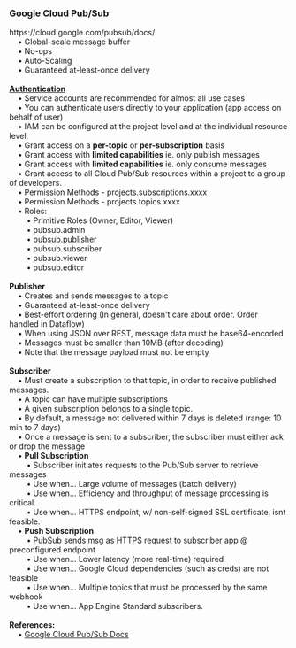 <h3>Google Cloud Pub/Sub</h3>
https://cloud.google.com/pubsub/docs/
<br>&nbsp;&nbsp;&nbsp;&nbsp;&bull;&nbsp;Global-scale message buffer
<br>&nbsp;&nbsp;&nbsp;&nbsp;&bull;&nbsp;No-ops
<br>&nbsp;&nbsp;&nbsp;&nbsp;&bull;&nbsp;Auto-Scaling
<br>&nbsp;&nbsp;&nbsp;&nbsp;&bull;&nbsp;Guaranteed at-least-once delivery
<br>
<br><b><a href="https://cloud.google.com/pubsub/docs/authentication">Authentication</a></b>
<br>&nbsp;&nbsp;&nbsp;&nbsp;&bull;&nbsp;Service accounts are recommended for almost all use cases
<br>&nbsp;&nbsp;&nbsp;&nbsp;&bull;&nbsp;You can authenticate users directly to your application (app access on behalf of user)
<br>&nbsp;&nbsp;&nbsp;&nbsp;&bull;&nbsp;IAM can be configured at the project level and at the individual resource level.
<br>&nbsp;&nbsp;&nbsp;&nbsp;&bull;&nbsp;Grant access on a <b>per-topic</b> or <b>per-subscription</b> basis
<br>&nbsp;&nbsp;&nbsp;&nbsp;&bull;&nbsp;Grant access with <b>limited capabilities</b> ie. only publish messages
<br>&nbsp;&nbsp;&nbsp;&nbsp;&bull;&nbsp;Grant access with <b>limited capabilities</b> ie. only consume messages
<br>&nbsp;&nbsp;&nbsp;&nbsp;&bull;&nbsp;Grant access to all Cloud Pub/Sub resources within a project to a group of developers.
<br>&nbsp;&nbsp;&nbsp;&nbsp;&bull;&nbsp;Permission Methods  -  projects.subscriptions.xxxx
<br>&nbsp;&nbsp;&nbsp;&nbsp;&bull;&nbsp;Permission Methods  -  projects.topics.xxxx
<br>&nbsp;&nbsp;&nbsp;&nbsp;&bull;&nbsp;Roles:
<br>&nbsp;&nbsp;&nbsp;&nbsp;&nbsp;&nbsp;&nbsp;&nbsp;&bull;&nbsp;Primitive Roles (Owner, Editor, Viewer)
<br>&nbsp;&nbsp;&nbsp;&nbsp;&nbsp;&nbsp;&nbsp;&nbsp;&bull;&nbsp;pubsub.admin
<br>&nbsp;&nbsp;&nbsp;&nbsp;&nbsp;&nbsp;&nbsp;&nbsp;&bull;&nbsp;pubsub.publisher
<br>&nbsp;&nbsp;&nbsp;&nbsp;&nbsp;&nbsp;&nbsp;&nbsp;&bull;&nbsp;pubsub.subscriber
<br>&nbsp;&nbsp;&nbsp;&nbsp;&nbsp;&nbsp;&nbsp;&nbsp;&bull;&nbsp;pubsub.viewer
<br>&nbsp;&nbsp;&nbsp;&nbsp;&nbsp;&nbsp;&nbsp;&nbsp;&bull;&nbsp;pubsub.editor
<br>
<br><b>Publisher</b>
<br>&nbsp;&nbsp;&nbsp;&nbsp;&bull;&nbsp;Creates and sends messages to a topic
<br>&nbsp;&nbsp;&nbsp;&nbsp;&bull;&nbsp;Guaranteed at-least-once delivery
<br>&nbsp;&nbsp;&nbsp;&nbsp;&bull;&nbsp;Best-effort ordering (In general, doesn't care about order. Order handled in Dataflow)
<br>&nbsp;&nbsp;&nbsp;&nbsp;&bull;&nbsp;When using JSON over REST, message data must be base64-encoded
<br>&nbsp;&nbsp;&nbsp;&nbsp;&bull;&nbsp;Messages must be smaller than 10MB (after decoding)
<br>&nbsp;&nbsp;&nbsp;&nbsp;&bull;&nbsp;Note that the message payload must not be empty
<br>
<br><b>Subscriber</b>
<br>&nbsp;&nbsp;&nbsp;&nbsp;&bull;&nbsp;Must create a subscription to that topic, in order to receive published messages.
<br>&nbsp;&nbsp;&nbsp;&nbsp;&bull;&nbsp;A topic can have multiple subscriptions
<br>&nbsp;&nbsp;&nbsp;&nbsp;&bull;&nbsp;A given subscription belongs to a single topic.
<br>&nbsp;&nbsp;&nbsp;&nbsp;&bull;&nbsp;By default, a message not delivered within 7 days is deleted (range: 10 min to 7 days)
<br>&nbsp;&nbsp;&nbsp;&nbsp;&bull;&nbsp;Once a message is sent to a subscriber, the subscriber must either ack or drop the message
<br>&nbsp;&nbsp;&nbsp;&nbsp;&bull;&nbsp;<b>Pull Subscription</b>
<br>&nbsp;&nbsp;&nbsp;&nbsp;&nbsp;&nbsp;&nbsp;&nbsp;&bull;&nbsp;Subscriber initiates requests to the Pub/Sub server to retrieve messages
<br>&nbsp;&nbsp;&nbsp;&nbsp;&nbsp;&nbsp;&nbsp;&nbsp;&bull;&nbsp;Use when... Large volume of messages (batch delivery)
<br>&nbsp;&nbsp;&nbsp;&nbsp;&nbsp;&nbsp;&nbsp;&nbsp;&bull;&nbsp;Use when... Efficiency and throughput of message processing is critical.
<br>&nbsp;&nbsp;&nbsp;&nbsp;&nbsp;&nbsp;&nbsp;&nbsp;&bull;&nbsp;Use when... HTTPS endpoint, w/ non-self-signed SSL certificate, isnt feasible.
<br>&nbsp;&nbsp;&nbsp;&nbsp;&bull;&nbsp;<b>Push Subscription</b>
<br>&nbsp;&nbsp;&nbsp;&nbsp;&nbsp;&nbsp;&nbsp;&nbsp;&bull;&nbsp;PubSub sends msg as HTTPS request to subscriber app @ preconfigured endpoint
<br>&nbsp;&nbsp;&nbsp;&nbsp;&nbsp;&nbsp;&nbsp;&nbsp;&bull;&nbsp;Use when... Lower latency (more real-time) required
<br>&nbsp;&nbsp;&nbsp;&nbsp;&nbsp;&nbsp;&nbsp;&nbsp;&bull;&nbsp;Use when... Google Cloud dependencies (such as creds) are not feasible
<br>&nbsp;&nbsp;&nbsp;&nbsp;&nbsp;&nbsp;&nbsp;&nbsp;&bull;&nbsp;Use when... Multiple topics that must be processed by the same webhook
<br>&nbsp;&nbsp;&nbsp;&nbsp;&nbsp;&nbsp;&nbsp;&nbsp;&bull;&nbsp;Use when... App Engine Standard subscribers.
<br>
<br><b>References:</b>
<br>&nbsp;&nbsp;&nbsp;&nbsp;&bull;&nbsp;<a href="https://cloud.google.com/pubsub/docs/">Google Cloud Pub/Sub Docs</a>
